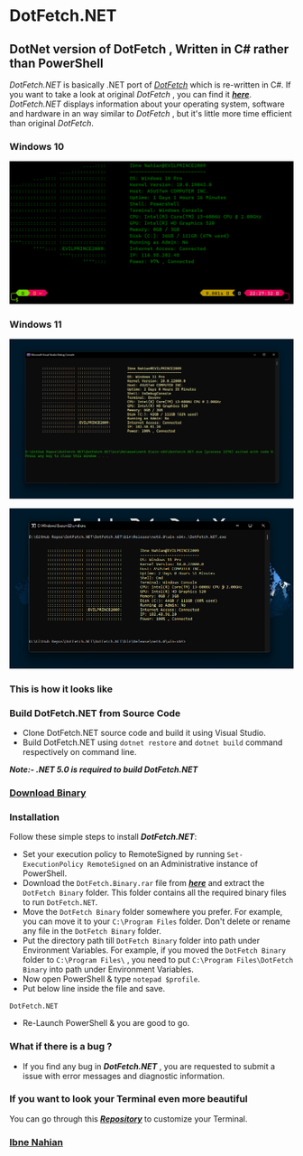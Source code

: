 # DotFetch.NET

## DotNet version of DotFetch , Written in C# rather than PowerShell

_DotFetch.NET_ is basically .NET port of _[DotFetch](https://github.com/evilprince2009/DotFetch)_ which is re-written in C#. If you want to take a look at original _DotFetch_ , you can find it _**[here](https://github.com/evilprince2009/DotFetch)**_. _DotFetch.NET_ displays information about your operating system, software and hardware in an way similar to _DotFetch_ , but it's little more time efficient than original _DotFetch_.

### Windows 10

![DotFetch.NET](https://github.com/evilprince2009/DotFetch.NET/blob/main/Images/Screenshot_1.png)

### Windows 11

![DotFetch.NET](https://github.com/evilprince2009/DotFetch.NET/blob/main/Images/Screenshot_2.png)

![DotFetch.NET](https://github.com/evilprince2009/DotFetch.NET/blob/main/Images/Screenshot_3.png)

### This is how it looks like

### Build DotFetch.NET from Source Code

- Clone DotFetch.NET source code and build it using Visual Studio.
- Build DotFetch.NET using `dotnet restore` and `dotnet build` command respectively on command line.

_**Note:- .NET 5.0 is required to build DotFetch.NET**_

### [Download Binary](https://github.com/evilprince2009/DotFetch.NET)

### Installation

Follow these simple steps to install _**DotFetch.NET**_:

- Set your execution policy to RemoteSigned by running `Set-ExecutionPolicy RemoteSigned` on an Administrative instance of PowerShell.
- Download the `DotFetch.Binary.rar` file from _**[here](https://github.com/evilprince2009/DotFetch.NET/releases/tag/v1.0.0)**_ and extract the `DotFetch Binary` folder. This folder contains all the required binary files to run `DotFetch.NET`.
- Move the `DotFetch Binary` folder somewhere you prefer. For example, you can move it to your `C:\Program Files` folder. Don't delete or rename any file in the `DotFetch Binary` folder.
- Put the directory path till `DotFetch Binary` folder into path under Environment Variables. For example, if you moved the `DotFetch Binary` folder to `C:\Program Files\` , you need to put `C:\Program Files\DotFetch Binary` into path under Environment Variables.
- Now open PowerShell & type `notepad $profile`.
- Put below line inside the file and save.

```
DotFetch.NET
```

- Re-Launch PowerShell & you are good to go.

### What if there is a bug ?

- If you find any bug in _**DotFetch.NET**_ , you are requested to submit a issue with error messages and diagnostic information.

### If you want to look your Terminal even more beautiful

You can go through this _**[Repository](https://github.com/evilprince2009/Windows-Terminal-Customization)**_ to customize your Terminal.

### [Ibne Nahian](https://evilprince2009.netlify.app/)
